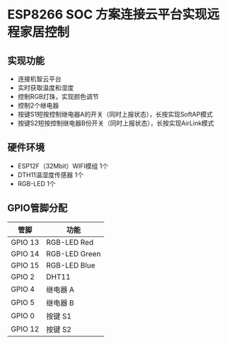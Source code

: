 # ESP8266 SOC 方案连接云平台实现远程家居控制

## 实现功能
* 连接机智云平台
* 实时获取温度和湿度
* 控制RGB灯珠，实现颜色调节
* 控制2个继电器
* 按键S1短按控制继电器A的开关（同时上报状态），长按实现SoftAP模式
* 按键S2短按控制继电器B份开关（同时上报状态），长按实现AirLink模式

## 硬件环境
* ESP12F（32Mbit）WIFI模组  1个
* DTH11温湿度传感器  1个
* RGB-LED  1个

## GPIO管脚分配
|管脚|功能|
|---|---|
|GPIO 13|RGB-LED Red
|GPIO 14|RGB-LED Green
|GPIO 15|RGB-LED Blue
|GPIO 2|DHT11
|GPIO 4|继电器 A
|GPIO 5|继电器 B
|GPIO 0|按键 S1
|GPIO 12|按键 S2
